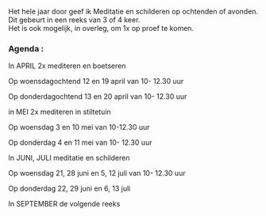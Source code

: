 Het hele jaar door geef ik Meditatie en schilderen op ochtenden of avonden. Dit gebeurt in een reeks van 3 of 4 keer.  
Het is ook mogelijk, in overleg,  om 1x op proef te komen.  



### Agenda  : 

In APRIL 2x mediteren en boetseren
  
Op woensdagochtend 12 en 19 april van 10- 12.30 uur  

Op donderdagochtend 13 en 20 april van 10- 12.30 uur   






in MEI 2x mediteren in stiltetuin

Op woensdag 3 en 10 mei van 10-12.30 uur

Op donderdag 4 en 11 mei van 10- 12.30 uur  




In JUNI, JULI meditatie en schilderen

Op woensdag 21, 28 juni en 5, 12 juli van 10- 12.30 uur

Op donderdag 22, 29 juni en 6, 13 juli  






In SEPTEMBER de volgende reeks  



















    

  
         
   




